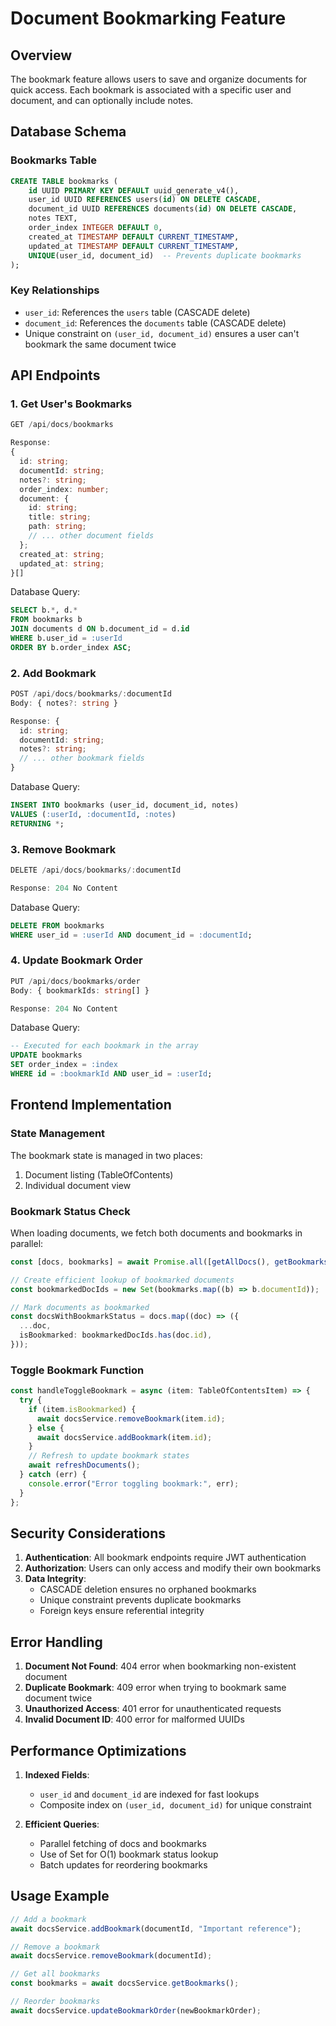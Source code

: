 # Document Bookmarking Feature

## Overview

The bookmark feature allows users to save and organize documents for quick access. Each bookmark is associated with a specific user and document, and can optionally include notes.

## Database Schema

### Bookmarks Table

```sql
CREATE TABLE bookmarks (
    id UUID PRIMARY KEY DEFAULT uuid_generate_v4(),
    user_id UUID REFERENCES users(id) ON DELETE CASCADE,
    document_id UUID REFERENCES documents(id) ON DELETE CASCADE,
    notes TEXT,
    order_index INTEGER DEFAULT 0,
    created_at TIMESTAMP DEFAULT CURRENT_TIMESTAMP,
    updated_at TIMESTAMP DEFAULT CURRENT_TIMESTAMP,
    UNIQUE(user_id, document_id)  -- Prevents duplicate bookmarks
);
```

### Key Relationships

- `user_id`: References the `users` table (CASCADE delete)
- `document_id`: References the `documents` table (CASCADE delete)
- Unique constraint on `(user_id, document_id)` ensures a user can't bookmark the same document twice

## API Endpoints

### 1. Get User's Bookmarks

```typescript
GET /api/docs/bookmarks

Response:
{
  id: string;
  documentId: string;
  notes?: string;
  order_index: number;
  document: {
    id: string;
    title: string;
    path: string;
    // ... other document fields
  };
  created_at: string;
  updated_at: string;
}[]
```

Database Query:

```sql
SELECT b.*, d.*
FROM bookmarks b
JOIN documents d ON b.document_id = d.id
WHERE b.user_id = :userId
ORDER BY b.order_index ASC;
```

### 2. Add Bookmark

```typescript
POST /api/docs/bookmarks/:documentId
Body: { notes?: string }

Response: {
  id: string;
  documentId: string;
  notes?: string;
  // ... other bookmark fields
}
```

Database Query:

```sql
INSERT INTO bookmarks (user_id, document_id, notes)
VALUES (:userId, :documentId, :notes)
RETURNING *;
```

### 3. Remove Bookmark

```typescript
DELETE /api/docs/bookmarks/:documentId

Response: 204 No Content
```

Database Query:

```sql
DELETE FROM bookmarks
WHERE user_id = :userId AND document_id = :documentId;
```

### 4. Update Bookmark Order

```typescript
PUT /api/docs/bookmarks/order
Body: { bookmarkIds: string[] }

Response: 204 No Content
```

Database Query:

```sql
-- Executed for each bookmark in the array
UPDATE bookmarks
SET order_index = :index
WHERE id = :bookmarkId AND user_id = :userId;
```

## Frontend Implementation

### State Management

The bookmark state is managed in two places:

1. Document listing (TableOfContents)
2. Individual document view

### Bookmark Status Check

When loading documents, we fetch both documents and bookmarks in parallel:

```typescript
const [docs, bookmarks] = await Promise.all([getAllDocs(), getBookmarks()]);

// Create efficient lookup of bookmarked documents
const bookmarkedDocIds = new Set(bookmarks.map((b) => b.documentId));

// Mark documents as bookmarked
const docsWithBookmarkStatus = docs.map((doc) => ({
  ...doc,
  isBookmarked: bookmarkedDocIds.has(doc.id),
}));
```

### Toggle Bookmark Function

```typescript
const handleToggleBookmark = async (item: TableOfContentsItem) => {
  try {
    if (item.isBookmarked) {
      await docsService.removeBookmark(item.id);
    } else {
      await docsService.addBookmark(item.id);
    }
    // Refresh to update bookmark states
    await refreshDocuments();
  } catch (err) {
    console.error("Error toggling bookmark:", err);
  }
};
```

## Security Considerations

1. **Authentication**: All bookmark endpoints require JWT authentication
2. **Authorization**: Users can only access and modify their own bookmarks
3. **Data Integrity**:
   - CASCADE deletion ensures no orphaned bookmarks
   - Unique constraint prevents duplicate bookmarks
   - Foreign keys ensure referential integrity

## Error Handling

1. **Document Not Found**: 404 error when bookmarking non-existent document
2. **Duplicate Bookmark**: 409 error when trying to bookmark same document twice
3. **Unauthorized Access**: 401 error for unauthenticated requests
4. **Invalid Document ID**: 400 error for malformed UUIDs

## Performance Optimizations

1. **Indexed Fields**:

   - `user_id` and `document_id` are indexed for fast lookups
   - Composite index on `(user_id, document_id)` for unique constraint

2. **Efficient Queries**:
   - Parallel fetching of docs and bookmarks
   - Use of Set for O(1) bookmark status lookup
   - Batch updates for reordering bookmarks

## Usage Example

```typescript
// Add a bookmark
await docsService.addBookmark(documentId, "Important reference");

// Remove a bookmark
await docsService.removeBookmark(documentId);

// Get all bookmarks
const bookmarks = await docsService.getBookmarks();

// Reorder bookmarks
await docsService.updateBookmarkOrder(newBookmarkOrder);
```
